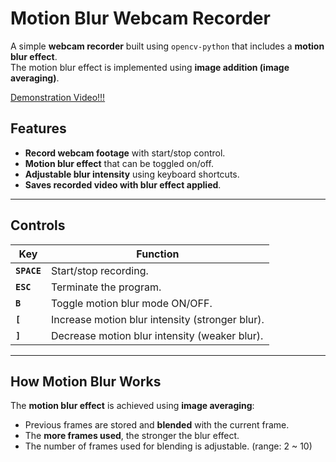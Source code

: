 # Motion Blur Webcam Recorder
A simple **webcam recorder** built using `opencv-python` that includes a **motion blur effect**.  
The motion blur effect is implemented using **image addition (image averaging)**.

[Demonstration Video!!!](https://youtu.be/arnTZwRtIRU)

## Features
- **Record webcam footage** with start/stop control.
- **Motion blur effect** that can be toggled on/off.
- **Adjustable blur intensity** using keyboard shortcuts.
- **Saves recorded video with blur effect applied**.

---

## Controls
| Key | Function |
|------|----------|
| **`SPACE`** | Start/stop recording. |
| **`ESC`** | Terminate the program. |
| **`B`** | Toggle motion blur mode ON/OFF. |
| **`[`** | Increase motion blur intensity (stronger blur). |
| **`]`** | Decrease motion blur intensity (weaker blur). |

---

## How Motion Blur Works
The **motion blur effect** is achieved using **image averaging**:
- Previous frames are stored and **blended** with the current frame.
- The **more frames used**, the stronger the blur effect.
- The number of frames used for blending is adjustable. (range: 2 ~ 10)
